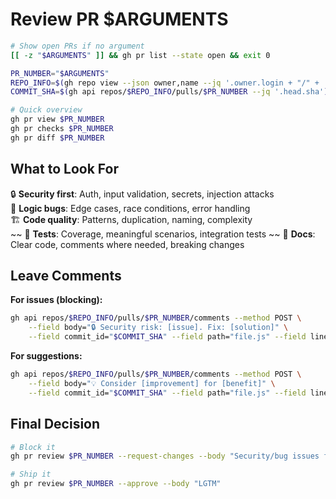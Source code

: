 # Review PR $ARGUMENTS

```bash
# Show open PRs if no argument
[[ -z "$ARGUMENTS" ]] && gh pr list --state open && exit 0

PR_NUMBER="$ARGUMENTS"
REPO_INFO=$(gh repo view --json owner,name --jq '.owner.login + "/" + .name')
COMMIT_SHA=$(gh api repos/$REPO_INFO/pulls/$PR_NUMBER --jq '.head.sha')

# Quick overview
gh pr view $PR_NUMBER
gh pr checks $PR_NUMBER
gh pr diff $PR_NUMBER
```

## What to Look For

🔒 **Security first**: Auth, input validation, secrets, injection attacks  
🐛 **Logic bugs**: Edge cases, race conditions, error handling  
🏗️ **Code quality**: Patterns, duplication, naming, complexity  
~~ 🧪 **Tests**:  Coverage, meaningful scenarios, integration tests ~~ 
📝 **Docs**: Clear code, comments where needed, breaking changes

## Leave Comments

**For issues (blocking):**
```bash
gh api repos/$REPO_INFO/pulls/$PR_NUMBER/comments --method POST \
    --field body="🔒 Security risk: [issue]. Fix: [solution]" \
    --field commit_id="$COMMIT_SHA" --field path="file.js" --field line=42 --field side="RIGHT"
```

**For suggestions:**
```bash
gh api repos/$REPO_INFO/pulls/$PR_NUMBER/comments --method POST \
    --field body="💡 Consider [improvement] for [benefit]" \
    --field commit_id="$COMMIT_SHA" --field path="file.js" --field line=42 --field side="RIGHT"
```

## Final Decision

```bash
# Block it
gh pr review $PR_NUMBER --request-changes --body "Security/bug issues found"

# Ship it
gh pr review $PR_NUMBER --approve --body "LGTM"
```